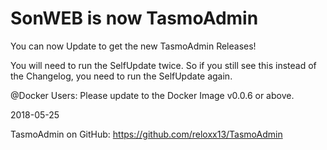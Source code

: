 # SonWEB is now TasmoAdmin

You can now Update to get the new TasmoAdmin Releases!

You will need to run the SelfUpdate twice.
So if you still see this instead of the Changelog, you need to run the SelfUpdate again.

@Docker Users: Please update to the Docker Image v0.0.6 or above.

2018-05-25


TasmoAdmin on GitHub: https://github.com/reloxx13/TasmoAdmin